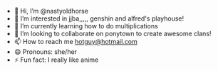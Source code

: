 - 👋 Hi, I’m @nastyoldhorse
- 👀 I’m interested in jjba,,,,, genshin and alfred's playhouse!
- 🌱 I’m currently learning how to do multiplications 
- 💞️ I’m looking to collaborate on ponytown to create awesome clans!
- 📫 How to reach me hotguy@hotmail.com
- 😄 Pronouns: she/her
- ⚡ Fun fact: I really like anime

<!---
nastyoldhorse/nastyoldhorse is a ✨ special ✨ repository because its `README.md` (this file) appears on your GitHub profile.
You can click the Preview link to take a look at your changes.
--->
